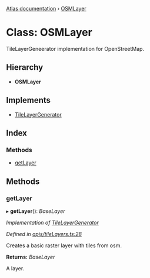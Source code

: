 [Atlas documentation](../globals.md) › [OSMLayer](osmlayer.md)

# Class: OSMLayer

TileLayerGeneerator implementation for OpenStreetMap.

## Hierarchy

* **OSMLayer**

## Implements

* [TileLayerGenerator](../interfaces/tilelayergenerator.md)

## Index

### Methods

* [getLayer](osmlayer.md#getlayer)

## Methods

###  getLayer

▸ **getLayer**(): *BaseLayer*

*Implementation of [TileLayerGenerator](../interfaces/tilelayergenerator.md)*

*Defined in [apis/tileLayers.ts:28](https://github.com/chronark/atlas/blob/5df157b/src/apis/tileLayers.ts#L28)*

Creates a basic raster layer with tiles from osm.

**Returns:** *BaseLayer*

A layer.
